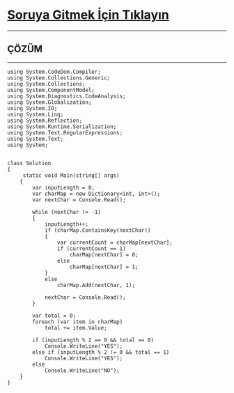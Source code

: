 # [Soruya Gitmek İçin Tıklayın](https://www.hackerrank.com/challenges/game-of-thrones/problem)

---
## ÇÖZÜM
---
    using System.CodeDom.Compiler;
    using System.Collections.Generic;
    using System.Collections;
    using System.ComponentModel;
    using System.Diagnostics.CodeAnalysis;
    using System.Globalization;
    using System.IO;
    using System.Linq;
    using System.Reflection;
    using System.Runtime.Serialization;
    using System.Text.RegularExpressions;
    using System.Text;
    using System;
    
    
    class Solution
    {
         static void Main(string[] args)
        {
            var inputLength = 0;
            var charMap = new Dictionary<int, int>();
            var nextChar = Console.Read();
    
            while (nextChar != -1)
            {
                inputLength++;
                if (charMap.ContainsKey(nextChar))
                {
                    var currentCount = charMap[nextChar];
                    if (currentCount == 1)
                        charMap[nextChar] = 0;
                    else
                        charMap[nextChar] = 1;
                }
                else
                    charMap.Add(nextChar, 1);
    
                nextChar = Console.Read();
            }
    
            var total = 0;
            foreach (var item in charMap)
                total += item.Value;
    
            if (inputLength % 2 == 0 && total == 0)
                Console.WriteLine("YES");
            else if (inputLength % 2 != 0 && total == 1)
                Console.WriteLine("YES");
            else
                Console.WriteLine("NO");
        }
    }

